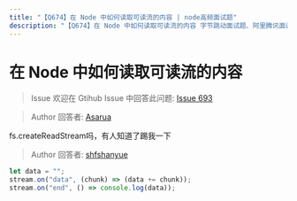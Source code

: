 ```yaml
---
title: "【Q674】在 Node 中如何读取可读流的内容 | node高频面试题"
description: "【Q674】在 Node 中如何读取可读流的内容 字节跳动面试题、阿里腾讯面试题、美团小米面试题。"
---
```


# 在 Node 中如何读取可读流的内容

> Issue
> 欢迎在 Gtihub Issue 中回答此问题: [Issue 693](https://github.com/shfshanyue/Daily-Question/issues/693)

> Author
> 回答者: [Asarua](https://github.com/Asarua)

fs.createReadStream吗，有人知道了踢我一下

> Author
> 回答者: [shfshanyue](https://github.com/shfshanyue)

```js
let data = "";
stream.on("data", (chunk) => (data += chunk));
stream.on("end", () => console.log(data));
```
